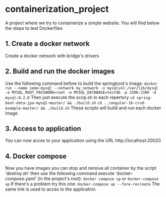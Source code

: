 # containerization_project
A project where we try to containerize a simple website. You will find below the steps to test Dockerfiles

## 1. Create a docker network
Create a docker network with bridge's drivers

## 2. Build and run the docker images
Use the following command before to build the springboot's image:
`docker run --name some-mysql --network my_network -v mysqlvol:/var/lib/mysql -e MYSQL_ROOT_PASSWORD=root -e MYSQL_DATABASE=testdb -p 3306:3306 -d mysql:8.2.0`
Then just execute the scrip.sh in each repertory
`cd spring-boot-data-jpa-mysql-master/ && ./build.sh`
`cd ../angular-16-crud-example-master/ && ./build.sh`
These scripts will build and run each docker image

## 3. Access to application
You can now acces to your application using the URL http://localhost:20020

## 4. Docker compose
Now you have images you can stop and remove all container by the script 'destroy.sh' then use the following command execute 'docker-compose.yaml' (in the project's root):
`docker compose up` or `docker-compose up`
If there's a problem try this one: `docker-compose up --fore-recreate`
The same link is used to acces to the application
